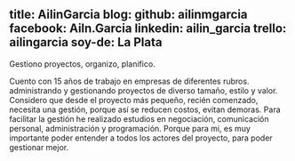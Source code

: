 title: AilinGarcia
blog: 
github: ailinmgarcia
facebook: Ailn.Garcia
linkedin: ailin_garcia
trello: ailingarcia
soy-de: La Plata
---

Gestiono proyectos, organizo, planifico. 

Cuento con 15 años de trabajo en empresas de diferentes rubros. administrando y gestionando proyectos de diverso tamaño, estilo y valor.
Considero que desde el proyecto más pequeño, recién comenzado, necesita una gestión, porque así se reducen costos, evitan demoras.
Para facilitar la gestión he realizado estudios en negociación, comunicación personal, administración y programación.
Porque para mi, es muy importante poder entender a todos los actores del proyecto, para poder gestionar mejor.
